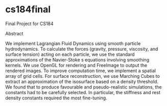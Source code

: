 cs184final
==========

Final Project for CS184

Abstract 

We implement Lagrangian Fluid Dynamics using smooth particle hydrodynamics.
 To calculate the forces (gravity, pressure, viscosity, and surface tension)
 acting on each particle, we use the standard approximations of the Navier-Stoke
s equations involving smoothing kernels.
 We use OpenGL for rendering and FreeImage to output the rendered images.
 To improve computation time, we implement a spatial array of grid cells.
 For surface reconstruction, we use Marching Cubes to extract an approximation
 of the isosurface based on a density threshold.
 We found that to produce favourable and pseudo-realistic simulations, the
 constants had to be carefully selected.
 In particular, the stiffness and rest density constants required the most
 fine-tuning.
